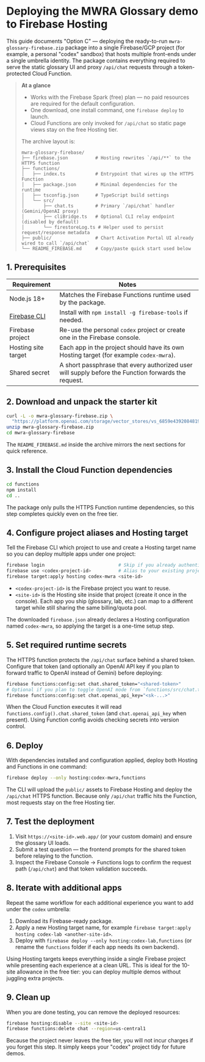 # Deploying the MWRA Glossary demo to Firebase Hosting

This guide documents "Option C" — deploying the ready-to-run `mwra-glossary-firebase.zip` package into a single Firebase/GCP
project (for example, a personal "codex" sandbox) that hosts multiple front-ends under a single umbrella identity. The package
contains everything required to serve the static glossary UI and proxy `/api/chat` requests through a token-protected Cloud Function.

> **At a glance**
>
> * Works with the Firebase Spark (free) plan — no paid resources are required for the default configuration.
> * One download, one install command, one `firebase deploy` to launch.
> * Cloud Functions are only invoked for `/api/chat` so static page views stay on the free Hosting tier.
>
> The archive layout is:
>
> ```text
> mwra-glossary-firebase/
> ├── firebase.json          # Hosting rewrites `/api/**` to the HTTPS function
> ├── functions/
> │   ├── index.ts           # Entrypoint that wires up the HTTPS Function
> │   ├── package.json       # Minimal dependencies for the runtime
> │   ├── tsconfig.json      # TypeScript build settings
> │   └── src/
> │       ├── chat.ts        # Primary `/api/chat` handler (Gemini/OpenAI proxy)
> │       ├── cliBridge.ts   # Optional CLI relay endpoint (disabled by default)
> │       └── firestoreLog.ts # Helper used to persist request/response metadata
> ├── public/                # Chart Activation Portal UI already wired to call `/api/chat`
> └── README_FIREBASE.md     # Copy/paste quick start used below
> ```

## 1. Prerequisites

| Requirement | Notes |
| --- | --- |
| Node.js 18+ | Matches the Firebase Functions runtime used by the package. |
| [Firebase CLI](https://firebase.google.com/docs/cli) | Install with `npm install -g firebase-tools` if needed. |
| Firebase project | Re-use the personal `codex` project or create one in the Firebase console. |
| Hosting site target | Each app in the project should have its own Hosting target (for example `codex-mwra`). |
| Shared secret | A short passphrase that every authorized user will supply before the Function forwards the request. |

## 2. Download and unpack the starter kit

```bash
curl -L -o mwra-glossary-firebase.zip \
  "https://platform.openai.com/storage/vector_stores/vs_6859e43920848191a894dd36ecf0595a/mwra-glossary-firebase.zip?download=1"
unzip mwra-glossary-firebase.zip
cd mwra-glossary-firebase
```

The `README_FIREBASE.md` inside the archive mirrors the next sections for quick reference.

## 3. Install the Cloud Function dependencies

```bash
cd functions
npm install
cd ..
```

The package only pulls the HTTPS Function runtime dependencies, so this step completes quickly even on the free tier.

## 4. Configure project aliases and Hosting target

Tell the Firebase CLI which project to use and create a Hosting target name so you can deploy multiple apps under one project:

```bash
firebase login                           # Skip if you already authenticated
firebase use <codex-project-id>          # Alias to your existing project
firebase target:apply hosting codex-mwra <site-id>
```

* `<codex-project-id>` is the Firebase project you want to reuse.
* `<site-id>` is the Hosting site inside that project (create it once in the console). Each app you ship (glossary, lab, etc.)
  can map to a different target while still sharing the same billing/quota pool.

The downloaded `firebase.json` already declares a Hosting configuration named `codex-mwra`, so applying the target is a one-time
setup step.

## 5. Set required runtime secrets

The HTTPS function protects the `/api/chat` surface behind a shared token. Configure that token (and optionally an OpenAI API key if you
plan to forward traffic to OpenAI instead of Gemini) before deploying:

```bash
firebase functions:config:set chat.shared_token="<shared-token>"
# Optional if you plan to toggle OpenAI mode from `functions/src/chat.ts`
firebase functions:config:set chat.openai_api_key="<sk-...>"
```

When the Cloud Function executes it will read `functions.config().chat.shared_token` (and `chat.openai_api_key` when present). Using
Function config avoids checking secrets into version control.

## 6. Deploy

With dependencies installed and configuration applied, deploy both Hosting and Functions in one command:

```bash
firebase deploy --only hosting:codex-mwra,functions
```

The CLI will upload the `public/` assets to Firebase Hosting and deploy the `/api/chat` HTTPS function. Because only `/api/chat` traffic hits
the Function, most requests stay on the free Hosting tier.

## 7. Test the deployment

1. Visit `https://<site-id>.web.app/` (or your custom domain) and ensure the glossary UI loads.
2. Submit a test question — the frontend prompts for the shared token before relaying to the function.
3. Inspect the Firebase Console → Functions logs to confirm the request path (`/api/chat`) and that token validation succeeds.

## 8. Iterate with additional apps

Repeat the same workflow for each additional experience you want to add under the `codex` umbrella:

1. Download its Firebase-ready package.
2. Apply a new Hosting target name, for example `firebase target:apply hosting codex-lab <another-site-id>`.
3. Deploy with `firebase deploy --only hosting:codex-lab,functions` (or rename the `functions` folder if each app needs its own
   backend).

Using Hosting targets keeps everything inside a single Firebase project while presenting each experience at a clean URL. This is
ideal for the 10-site allowance in the free tier: you can deploy multiple demos without juggling extra projects.

## 9. Clean up

When you are done testing, you can remove the deployed resources:

```bash
firebase hosting:disable --site <site-id>
firebase functions:delete chat --region=us-central1
```

Because the project never leaves the free tier, you will not incur charges if you forget this step. It simply keeps your
"codex" project tidy for future demos.
